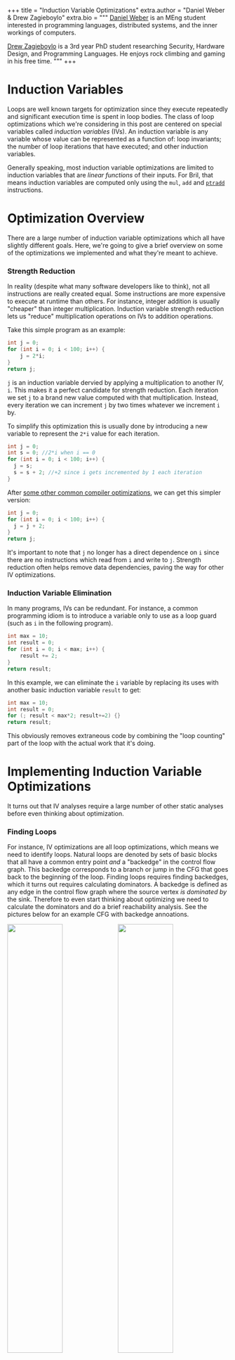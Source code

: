 +++
title = "Induction Variable Optimizations"
extra.author = "Daniel Weber & Drew Zagieboylo"
extra.bio = """
  [Daniel Weber](https://github.com/Dan12) is an MEng student interested in programming languages, distributed systems, and the inner workings of computers.

  [Drew Zagieboylo](https://www.cs.cornell.edu/~dzag/) is a 3rd year PhD student researching Security, Hardware Design, and Programming Languages. He enjoys rock climbing and gaming in his free time.
"""
+++

# Induction Variables

Loops are well known targets for optimization since they execute repeatedly
and significant execution time is spent in loop bodies.
The class of loop optimizations which we're considering in this post
are centered on special variables called _induction variables_ (IVs).
An induction variable is any variable whose value can be represented as a function of:
loop invariants; the number of loop iterations that have executed; and other induction variables.

Generally speaking, most induction variable optimizations are limited to
induction variables that are *linear functions* of their inputs.
For Bril, that means induction variables are computed only using
the `mul`, `add` and [`ptradd`](../manually-managed-memory) instructions.

# Optimization Overview

There are a large number of induction variable optimizations
which all have slightly different goals. Here, we're going
to give a brief overview on some of the optimizations we
implemented and what they're meant to achieve.

### Strength Reduction

In reality (despite what many software developers like to think),
not all instructions are really created equal. Some instructions
are more expensive to execute at runtime than others. For instance,
integer addition is usually "cheaper" than integer multiplication.
Induction variable strength reduction lets us "reduce" multiplication
operations on IVs to addition operations.

Take this simple program as an example:
```C
int j = 0;
for (int i = 0; i < 100; i++) {
    j = 2*i;
}
return j;
```

`j` is an induction variable dervied by applying a multiplication
to another IV, `i`. This makes it a perfect candidate for strength
reduction. Each iteration we set `j` to a brand new value
computed with that multiplication. Instead, every iteration we can increment `j`
by two times whatever we increment `i` by.

To simplify this optimization this is usually done by introducing a new variable
to represent the `2*i` value for each iteration.
```C
int j = 0;
int s = 0; //2*i when i == 0
for (int i = 0; i < 100; i++) {
  j = s;
  s = s + 2; //+2 since i gets incremented by 1 each iteration
}
```
After [some other common compiler optimizations](https://en.wikipedia.org/wiki/Copy_propagation),
we can get this simpler version:
```C
int j = 0;
for (int i = 0; i < 100; i++) {
  j = j + 2;
}
return j;
```

It's important to note that `j` no longer has a direct dependence on `i`
since there are no instructions which read from `i` and write to `j`.
Strength reduction often helps remove data dependencies, paving
the way for other IV optimizations.

### Induction Variable Elimination

In many programs, IVs can be redundant.
For instance, a common programming idiom is to introduce
a variable only to use as a loop guard (such as `i` in the following program).
```C
int max = 10;
int result = 0;
for (int i = 0; i < max; i++) {
    result += 2;
}
return result;
```
In this example, we can eliminate the `i` variable
by replacing its uses with another basic induction variable `result` to get:
```C
int max = 10;
int result = 0;
for (; result < max*2; result+=2) {}
return result;
```
This obviously removes extraneous code by combining the "loop counting"
part of the loop with the actual work that it's doing.

# Implementing Induction Variable Optimizations

It turns out that IV analyses require a large number 
of other static analyses before even thinking about optimization.

### Finding Loops

For instance, IV optimizations are all loop optimizations, which
means we need to identify loops. Natural loops are denoted by sets
of basic blocks that all have a common entry point *and* a "backedge"
in the control flow graph. This backedge corresponds to a branch or
jump in the CFG that goes back to the beginning of the loop.
Finding loops requires finding backedges, which it turns out
requires calculating dominators. A backedge is defined as
any edge in the control flow graph where the source vertex
_is dominated by_ the sink. Therefore to even start thinking about
optimizing we need to calculate the dominators and do a brief
reachability analysis. See the pictures below for an example CFG
with backedge annoations.

<img src="cfg.png" style="width:50%"/><img src="dom.png" style="width:50%"/>
On the left hand side we have the control flow graph where its only backedge
is represented as a dashed line. The right hand side picture shows all of the
dominators; each red line can be read as "is dominated by". As you can see,
the only edge in the CFG which is the reverse of an edge in the dominator graph
is the backedge from `body` to `loop`.

There are some other subtleties here with nested loops or two loops which happen
to have the same entry block. We elide these into single loops to avoid
incorrectly re-writing induction variables while only looking at one loop at a time.
This approximation of loop structure prevents our analysis from finding some
optimization opportunities but preserves correctness.

### Identifying Induction Variables

Once we find loops, then we need to figure out which variables exactly *are*
induction variables. We divide IVs into two categories: _basic_ induction variables;
and _derived_ induction variables. The most common examples of IVs are the
loop variables that are only used for loop tests (say `i` in the following code):
```C
for (int i = 0; i < 100; i++) {
  A[i] = 0;
}
```
However, basic IVs are more generally defined:
> A basic induction variable, X, is a variable whose only
>  updates within the loop are of the form X = X + _c_, where
>  _c_ is loop-invariant.

In Bril, _c_ is always a variable (as opposed to an inlined constant) so we need to do some sort
of analysis to determine if instruction operands are loop-invariant.
We use a [reaching definition](https://en.wikipedia.org/wiki/Reaching_definition)
analysis to find such variables. We consider any variable to be loop-invariant
if: 1) all of its definitions which reach the loop entrance originate outside
the loop; or 2) it has only one reaching definition which is a `const` expression.

In our implementation we only identify a subset of basic IVs, specifically those
that are updated precisely once inside the loop. We did this for simplicity,
since it greatly reduces the complexity of future IV optimizations.
An elegant way to deal with this complexity would be to run IV optimizations on
[SSA](https://en.wikipedia.org/wiki/Static_single_assignment_form) code,
since all variables have only one definition.

In addition to basic IVs, derived IVs are also eligible for optimization.
A derived IV is:
> A variable with exactly _one_ definition inside the loop whose value is
> a linear function of loop-invariants and a basic IV.

There are several methods for finding _derived_ IVs, the most
general one being a dataflow analysis. We decided to implement a simpler
but probably less efficient and less complete
approach that just involved scanning all of the
definitions in the loop and collecting a set of definitions which satisfy
the above constraints.

In Bril, in particular, our algorithm can be 
_very_ approximate. Since each definition can only implement
one operation, there may be derived IVs which are comprised of multiple
Bril defintions. For example, in Bril, `x = 3*i + 4` looks like:
```C
x:int = mul i three; //three has been defined as const 3
x:int = add x four;  //four has been defined as const 4
```
Our code doesn't consider `x` an induction variable because
of our very approximate heuristic: "`x` is updated twice in the
loop, so it may not be an IV".

### Liveness

Since induction variable elmination is meant to delete unnecessary
variable assigments, we need to be truly sure that those induction variables
are not used outside of the loop's scope (or ensure that we update its final
output value at the end of the loop).
We use a [liveness dataflow analysis](https://en.wikipedia.org/wiki/Live_variable_analysis)
to compute all of the "live-ins" and "live-outs" of every basic block.

Unfortunately, this isn't enough for eliminating "useless" induction variables.
Consider the following Bril-esque C program:
```C
int max = 10;
int result = 0;
int i = 0;
LOOP:
  if (result < max*2) //live-ins = [result, i, max]
    goto BODY;
  else 
    goto END; //live-outs = [result, i]
BODY:
  result = result + 2; //live-ins = [result, i]
  i = i + 1;
  goto LOOP; //live-outs = [result, i]
END: // live-ins = [result]
return result;
```
Even though `i` is used only to update itself,
a standard liveness analysis says that `i` must be both a live-out and a live-in
for all of the loop blocks. This prevents local dead code analyses from removing the useless update: `i = i + 1`.

Instead of local liveness, we need to consider the live-outs _of the entire loop_.
Therefore, when considering the liveness of IVs that we're trying to eliminate,
we don't check the live-outs of any one basic block.
Instead, we union all of the live-ins of the
loop's successors. If `i` is not in that set of variables, we know that no code
which executes after the loop will use `i` and we can safely delete it.

In the example above, the only successor to the loop is the `END` block
and therefore the only live-out of the loop is `result`.

### Strength Reduction Implementation

Strength reduction targets _derived_ IVs, specifically.
Our implementation attempts to apply this optimization to
all derived IVs in the program. You could imagine using some heuristic
to decide which IVs will result in the most benefit from strength
reduction 

# Evaluating our Optimizations

In order to evaluate our optimization, we modified the `brili` Bril interpreter to also optionally output information about the total number of instructions executed and how many instructions of each type were executed. This gave us a good idea of dynamic instruction count and the distribution of that dynamic instruction count. This is not indicative of real world performance gains. In particular, while being interpreted, it is unlikely that strength reduction will give a significant (if any) real time speedup of an interpreted program. Furthermore, if the Bril that we generate was compiled using something like LLVM, different processors may have different costs for adds and multiplies, which may render strength reduction less useful. Nevertheless, these measurements are a good indication that our pass is doing what it is supposed to (reducing the number of typically expensive operations) and reducing the dynamic instruction count in some cases.

In order to get some measurements for our optimization, we created a test suite of several different types of programs. On type of program is a "sanity check" program, which is a small program that we could run our optimization on as a sanity check to make sure we were doing things correctly. The other type of program is a "real world" program, which is supposed to represent a real world task in order to see what kind of performance improvements we can get on more realistic programs.

Here are the results

| Program  |  # insns before op | insn counts before op | # insns before op | insn counts before op |
|:-:|:-:|:-:|:-:|:-:|
| array  | 113  | const: 4, mul: 17, load: 2, lt: 9, free: 2, br: 9, ptradd: 16, alloc: 2, id: 2, print: 2, jmp: 8, add: 24, store: 16  |  136 | const: 4, mul: 5, load: 2, lt: 9, free: 2, br: 9, ptradd: 16, alloc: 2, id: 18, print: 2, jmp: 10, store: 16, ret: 1, add: 40 |
| fib | 642 | const: 5, load: 97, lt: 49, free: 1, br: 49, ptradd: 146, alloc: 1, print: 1, jmp: 48, store: 50, ret: 1, add: 194 | 700 | const: 5, mul: 4, load: 97, free: 1, br: 49, ptradd: 150, alloc: 1, ptrlt: 49, id: 144, print: 1, jmp: 50, store: 50, ret: 1, add: 98 |
| induct | 95 | const: 3, load: 2, lt: 9, free: 2, br: 9, ptradd: 16, alloc: 2, id: 2, print: 2, jmp: 8, add: 24, store: 16 | 118 | const: 3, mul: 2, load: 2, lt: 9, free: 2, br: 9, ptradd: 18, alloc: 2, id: 18, print: 2, jmp: 10, store: 16, ret: 1, add: 24 |
| mat_mul_8 | 10828 | const: 271, mul: 2048, load: 1537, lt: 657, free: 3, br: 657, ptradd: 1728, alloc: 3, id: 3, print: 1, jmp: 584, add: 2632, store: 704 | 11076 | const: 271, mul: 541, load: 1537, lt: 657, free: 3, br: 657, ptradd: 1728, alloc: 3, id: 1539, print: 1, jmp: 730, store: 704, ret: 1, add: 2704 |
| strength  | 187  | add: 60, const: 4, mul: 30, lt: 31, br: 31, print: 1, jmp: 30  |  193 |  const: 4, mul: 3, lt: 31, br: 31, id: 30, print: 1, jmp: 32, ret: 1, add: 60 |